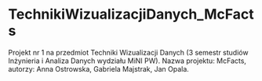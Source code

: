 # TechnikiWizualizacjiDanych_McFacts
Projekt nr 1 na przedmiot Techniki Wizualizacji Danych (3 semestr studiów Inżynieria i Analiza Danych wydziału MiNI PW). Nazwa projektu: McFacts, autorzy: Anna Ostrowska, Gabriela Majstrak, Jan Opala. 
